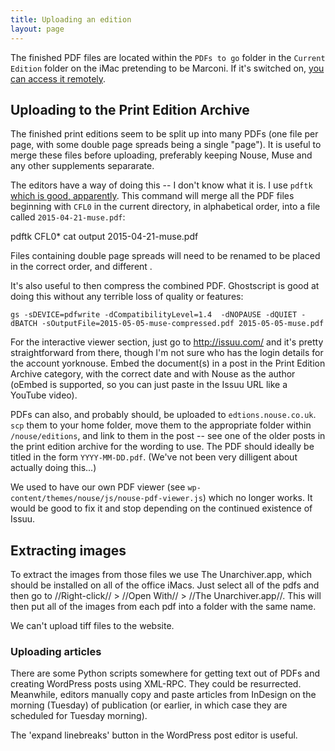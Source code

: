 ```yaml
---
title: Uploading an edition
layout: page
---
```


The finished PDF files are located within the `PDFs to go` folder in the `Current Edition` folder on the iMac pretending to be Marconi. If it's switched on, [you can access it remotely](03-office.html).

## Uploading to the Print Edition Archive

The finished print editions seem to be split up into many PDFs (one file per page, with some double page spreads being a single "page").
It is useful to merge these files before uploading, preferably keeping Nouse, Muse and any other supplements separarate.

The editors have a way of doing this -- I don't know what it is.
I use `pdftk` [which is good, apparently](https://blog.dbrgn.ch/2013/8/14/merge-multiple-pdfs/).
This command will merge all the PDF files beginning with `CFL0` in the current directory, in alphabetical order, into a file called `2015-04-21-muse.pdf`:

   pdftk CFL0* cat output 2015-04-21-muse.pdf

Files containing double page spreads will need to be renamed to be placed in the correct order, and different .

It's also useful to then compress the combined PDF. Ghostscript is good at doing this without any terrible loss of quality or features:

    gs -sDEVICE=pdfwrite -dCompatibilityLevel=1.4  -dNOPAUSE -dQUIET -dBATCH -sOutputFile=2015-05-05-muse-compressed.pdf 2015-05-05-muse.pdf

For the interactive viewer section, just go to http://issuu.com/ and it's pretty straightforward from there, though I'm not sure who has the login details for the account yorknouse. Embed the document(s) in a post in the Print Edition Archive category, with the correct date and with Nouse as the author (oEmbed is supported, so you can just paste in the Issuu URL like a YouTube video).

PDFs can also, and probably should, be uploaded to `edtions.nouse.co.uk`. `scp` them to your home folder, move them to the appropriate folder within `/nouse/editions`, and link to them in the post -- see one of the older posts in the print edition archive for the wording to use.
The PDF should ideally be titled in the form `YYYY-MM-DD.pdf`.
(We've not been very dilligent about actually doing this...)

We used to have our own PDF viewer (see `wp-content/themes/nouse/js/nouse-pdf-viewer.js`) which no longer works.
It would be good to fix it and stop depending on the continued existence of Issuu.


## Extracting images

To extract the images from those files we use The Unarchiver.app, which should be installed on all of the office iMacs.
Just select all of the pdfs and then go to //Right-click// > //Open With// > //The Unarchiver.app//. This will then put all of the images from each pdf into a folder with the same name.

We can't upload tiff files to the website.


### Uploading articles

There are some Python scripts somewhere for getting text out of PDFs and creating WordPress posts using XML-RPC.
They could be resurrected. Meanwhile, editors manually copy and paste articles from InDesign on the morning (Tuesday) of publication (or earlier, in which case they are scheduled for Tuesday morning).

The 'expand linebreaks' button in the WordPress post editor is useful. 